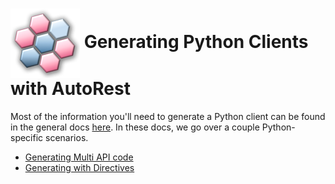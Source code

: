 # <img align="center" src="../images/logo.png">  Generating Python Clients with AutoRest

Most of the information you'll need to generate a Python client can be found in the general docs [here][general]. In these docs, we go over a couple Python-specific scenarios.

* [Generating Multi API code][multiapi]
* [Generating with Directives][directives]

<!-- LINKS -->
[general]: https://github.com/Azure/autorest/tree/master/docs/generate/readme.md
[multiapi]: https://github.com/Azure/autorest.python/blob/main/docs/generate/multiapi.md
[directives]: https://github.com/Azure/autorest.python/blob/main/docs/generate/directives.md